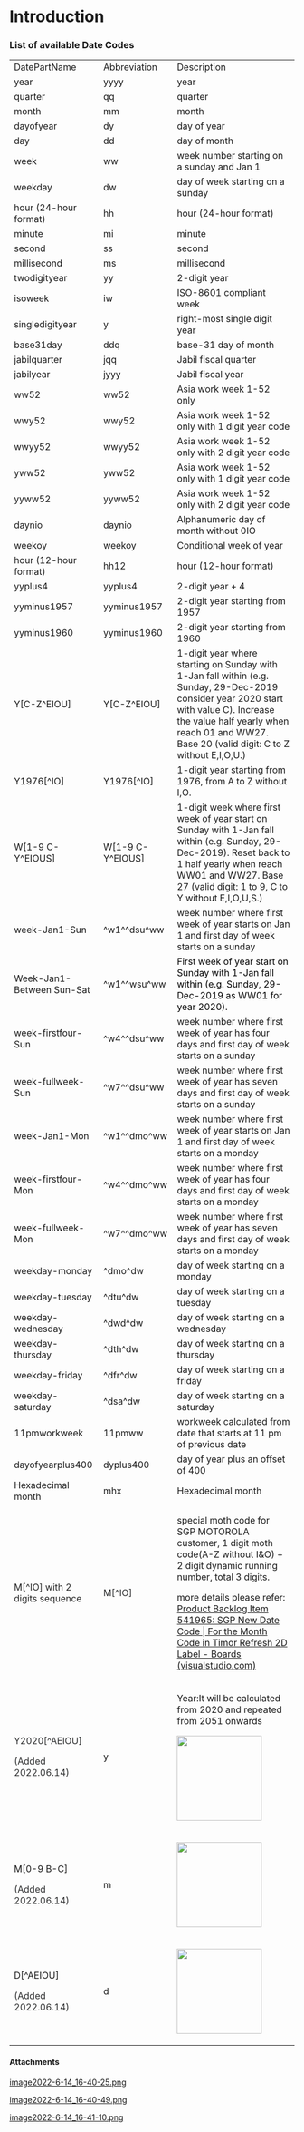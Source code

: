 # Introduction



### List of available Date Codes


<table class="wrapped confluenceTable"><colgroup><col /> <col /> <col /> </colgroup><tbody><tr><td class="highlight confluenceTd">DatePartName</td><td class="highlight confluenceTd">Abbreviation</td><td class="highlight confluenceTd">Description</td></tr><tr><td class="confluenceTd">year</td><td class="confluenceTd">yyyy</td><td class="confluenceTd">year</td></tr><tr><td class="confluenceTd">quarter</td><td class="confluenceTd">qq</td><td class="confluenceTd">quarter</td></tr><tr><td class="confluenceTd">month</td><td class="confluenceTd">mm</td><td class="confluenceTd">month</td></tr><tr><td class="confluenceTd">dayofyear</td><td class="confluenceTd">dy</td><td class="confluenceTd">day of year</td></tr><tr><td class="confluenceTd">day</td><td class="confluenceTd">dd</td><td class="confluenceTd">day of month</td></tr><tr><td class="confluenceTd">week</td><td class="confluenceTd">ww</td><td class="confluenceTd">week number starting on a sunday and Jan 1</td></tr><tr><td class="confluenceTd">weekday</td><td class="confluenceTd">dw</td><td class="confluenceTd">day of week starting on a sunday</td></tr><tr><td class="confluenceTd">hour (24-hour format)</td><td class="confluenceTd">hh</td><td class="confluenceTd">hour (24-hour format)</td></tr><tr><td class="confluenceTd">minute</td><td class="confluenceTd">mi</td><td class="confluenceTd">minute</td></tr><tr><td class="confluenceTd">second</td><td class="confluenceTd">ss</td><td class="confluenceTd">second</td></tr><tr><td class="confluenceTd">millisecond</td><td class="confluenceTd">ms</td><td class="confluenceTd">millisecond</td></tr><tr><td class="confluenceTd">twodigityear</td><td class="confluenceTd">yy</td><td class="confluenceTd">2-digit year</td></tr><tr><td class="confluenceTd">isoweek</td><td class="confluenceTd">iw</td><td class="confluenceTd">ISO-8601 compliant week</td></tr><tr><td class="confluenceTd">singledigityear</td><td class="confluenceTd">y</td><td class="confluenceTd">right-most single digit year</td></tr><tr><td class="confluenceTd">base31day</td><td class="confluenceTd">ddq</td><td class="confluenceTd">base-31 day of month</td></tr><tr><td class="confluenceTd">jabilquarter</td><td class="confluenceTd">jqq</td><td class="confluenceTd">Jabil fiscal quarter</td></tr><tr><td class="confluenceTd">jabilyear</td><td class="confluenceTd">jyyy</td><td class="confluenceTd">Jabil fiscal year</td></tr><tr><td class="confluenceTd">ww52</td><td class="confluenceTd">ww52</td><td class="confluenceTd">Asia work week 1-52 only</td></tr><tr><td class="confluenceTd">wwy52</td><td class="confluenceTd">wwy52</td><td class="confluenceTd">Asia work week 1-52 only with 1 digit year code</td></tr><tr><td class="confluenceTd">wwyy52</td><td class="confluenceTd">wwyy52</td><td class="confluenceTd">Asia work week 1-52 only with 2 digit year code</td></tr><tr><td class="confluenceTd">yww52</td><td class="confluenceTd">yww52</td><td class="confluenceTd">Asia work week 1-52 only with 1 digit year code</td></tr><tr><td class="confluenceTd">yyww52</td><td class="confluenceTd">yyww52</td><td class="confluenceTd">Asia work week 1-52 only with 2 digit year code</td></tr><tr><td class="confluenceTd">daynio</td><td class="confluenceTd">daynio</td><td class="confluenceTd">Alphanumeric day of month without 0IO</td></tr><tr><td class="confluenceTd">weekoy</td><td class="confluenceTd">weekoy</td><td class="confluenceTd">Conditional week of year</td></tr><tr><td class="confluenceTd">hour (12-hour format)</td><td class="confluenceTd">hh12</td><td class="confluenceTd">hour (12-hour format)</td></tr><tr><td class="confluenceTd">yyplus4</td><td class="confluenceTd">yyplus4</td><td class="confluenceTd">2-digit year + 4</td></tr><tr><td class="confluenceTd">yyminus1957</td><td class="confluenceTd">yyminus1957</td><td class="confluenceTd">2-digit year starting from 1957</td></tr><tr><td class="confluenceTd">yyminus1960</td><td class="confluenceTd">yyminus1960</td><td class="confluenceTd">2-digit year starting from 1960</td></tr><tr><td colspan="1" class="confluenceTd">Y[C-Z^EIOU]</td><td colspan="1" class="confluenceTd">Y[C-Z^EIOU]</td><td colspan="1" class="confluenceTd">1-digit year where starting on Sunday with 1-Jan fall within (e.g. Sunday, 29-Dec-2019 consider year 2020 start with value C). Increase the value half yearly when reach 01 and WW27. Base 20 (valid digit: C to Z without E,I,O,U.)</td></tr><tr><td colspan="1" class="confluenceTd">Y1976[^IO]</td><td colspan="1" class="confluenceTd">Y1976[^IO]</td><td colspan="1" class="confluenceTd">1-digit year starting from 1976, from A to Z without I,O.</td></tr><tr><td colspan="1" class="confluenceTd">W[1-9 C-Y^EIOUS]</td><td colspan="1" class="confluenceTd">W[1-9 C-Y^EIOUS]</td><td colspan="1" class="confluenceTd">1-digit week where first week of year start on Sunday with 1-Jan fall within (e.g. Sunday, 29-Dec-2019). Reset back to 1 half yearly when reach WW01 and WW27. Base 27 (valid digit: 1 to 9, C to Y without E,I,O,U,S.)</td></tr><tr><td class="confluenceTd">week-Jan1-Sun</td><td class="confluenceTd">^w1^^dsu^ww</td><td class="confluenceTd">week number where first week of year starts on Jan 1 and first day of week starts on a sunday</td></tr><tr><td colspan="1" class="confluenceTd"><p>Week-Jan1-Between Sun-Sat</p></td><td colspan="1" class="confluenceTd">^w1^^wsu^ww</td><td colspan="1" class="confluenceTd"><span style="color: rgb(0,0,0);">First week of year start on Sunday with 1-Jan fall within (e.g. Sunday, 29-Dec-2019 as WW01 for year 2020).</span> </td></tr><tr><td class="confluenceTd">week-firstfour-Sun</td><td class="confluenceTd">^w4^^dsu^ww</td><td class="confluenceTd">week number where first week of year has four days and first day of week starts on a sunday</td></tr><tr><td class="confluenceTd">week-fullweek-Sun</td><td class="confluenceTd">^w7^^dsu^ww</td><td class="confluenceTd">week number where first week of year has seven days and first day of week starts on a sunday</td></tr><tr><td class="confluenceTd">week-Jan1-Mon</td><td class="confluenceTd">^w1^^dmo^ww</td><td class="confluenceTd">week number where first week of year starts on Jan 1 and first day of week starts on a monday</td></tr><tr><td class="confluenceTd">week-firstfour-Mon</td><td class="confluenceTd">^w4^^dmo^ww</td><td class="confluenceTd">week number where first week of year has four days and first day of week starts on a monday</td></tr><tr><td class="confluenceTd">week-fullweek-Mon</td><td class="confluenceTd">^w7^^dmo^ww</td><td class="confluenceTd">week number where first week of year has seven days and first day of week starts on a monday</td></tr><tr><td class="confluenceTd">weekday-monday</td><td class="confluenceTd">^dmo^dw</td><td class="confluenceTd">day of week starting on a monday</td></tr><tr><td class="confluenceTd">weekday-tuesday</td><td class="confluenceTd">^dtu^dw</td><td class="confluenceTd">day of week starting on a tuesday</td></tr><tr><td class="confluenceTd">weekday-wednesday</td><td class="confluenceTd">^dwd^dw</td><td class="confluenceTd">day of week starting on a wednesday</td></tr><tr><td class="confluenceTd">weekday-thursday</td><td class="confluenceTd">^dth^dw</td><td class="confluenceTd">day of week starting on a thursday</td></tr><tr><td class="confluenceTd">weekday-friday</td><td class="confluenceTd">^dfr^dw</td><td class="confluenceTd">day of week starting on a friday</td></tr><tr><td class="confluenceTd">weekday-saturday</td><td class="confluenceTd">^dsa^dw</td><td class="confluenceTd">day of week starting on a saturday</td></tr><tr><td class="confluenceTd">11pmworkweek</td><td class="confluenceTd">11pmww</td><td class="confluenceTd">workweek calculated from date that starts at 11 pm of previous date</td></tr><tr><td class="confluenceTd">dayofyearplus400</td><td class="confluenceTd">dyplus400</td><td class="confluenceTd">day of year plus an offset of 400</td></tr><tr><td class="confluenceTd">Hexadecimal month</td><td class="confluenceTd">mhx</td><td class="confluenceTd">Hexadecimal month</td></tr><tr><td colspan="1" class="confluenceTd"><span style="color: rgb(45,46,47);"><span style="color: rgb(36,36,36);">M[^IO] with 2 digits sequence</span></span></td><td colspan="1" class="confluenceTd"><span style="color: rgb(45,46,47);">M[^IO]</span></td><td colspan="1" class="confluenceTd"><p>special moth code for SGP MOTOROLA customer, 1 digit moth code(A-Z without I&O) + 2 digit dynamic running number, total 3 digits.</p><p>more details please refer: <a href="https://jblprd.visualstudio.com/Production%20Systems-JGP/-workitems/edit/541965" class="external-link" rel="nofollow">Product Backlog Item 541965: SGP New Date Code | For the Month Code in Timor Refresh 2D Label - Boards (visualstudio.com)</a></p></td></tr><tr><td colspan="1" class="confluenceTd"><p><span style="color: rgb(45,46,47);">Y2020[^AEIOU]</span></p><p><span style="color: rgb(45,46,47);">(Added 2022.06.14)</span></p></td><td colspan="1" class="confluenceTd">y</td><td colspan="1" class="confluenceTd"><div class="content-wrapper"><p>Year:It will be calculated from 2020 and repeated from 2051 onwards</p><p><span class="confluence-embedded-file-wrapper confluence-embedded-manual-size"><img class="confluence-embedded-image" height="150" src="https://dev.azure.com/jblprd/Production%20Systems-JGP/_apis/git/repositories/wiki-JGP iFactory/items?path=/.attachments/119799870.png&$format=octetStream" data-image-src="https://dev.azure.com/jblprd/Production%20Systems-JGP/_apis/git/repositories/wiki-JGP iFactory/items?path=/.attachments/119799870.png&$format=octetStream" data-unresolved-comment-count="0" data-linked-resource-id="119799870" data-linked-resource-version="1" data-linked-resource-type="attachment" data-linked-resource-default-alias="image2022-6-14-16-40-25.png" data-base-url="http://usplnd0wiki01:8090" data-linked-resource-content-type="image/png" data-linked-resource-container-id="29918752" data-linked-resource-container-version="8" /></span></p></div></td></tr><tr><td colspan="1" class="confluenceTd"><p>M[0-9 B-C]</p><p><span style="color: rgb(45,46,47);">(Added 2022.06.14)</span></p></td><td colspan="1" class="confluenceTd">m</td><td colspan="1" class="confluenceTd"><div class="content-wrapper"><p><span class="confluence-embedded-file-wrapper confluence-embedded-manual-size"><img class="confluence-embedded-image" height="150" src="https://dev.azure.com/jblprd/Production%20Systems-JGP/_apis/git/repositories/wiki-JGP iFactory/items?path=/.attachments/119799871.png&$format=octetStream" data-image-src="https://dev.azure.com/jblprd/Production%20Systems-JGP/_apis/git/repositories/wiki-JGP iFactory/items?path=/.attachments/119799871.png&$format=octetStream" data-unresolved-comment-count="0" data-linked-resource-id="119799871" data-linked-resource-version="1" data-linked-resource-type="attachment" data-linked-resource-default-alias="image2022-6-14-16-40-49.png" data-base-url="http://usplnd0wiki01:8090" data-linked-resource-content-type="image/png" data-linked-resource-container-id="29918752" data-linked-resource-container-version="8" /></span></p></div></td></tr><tr><td colspan="1" class="confluenceTd"><p>D[^AEIOU]</p><p><span style="color: rgb(45,46,47);">(Added 2022.06.14)</span></p></td><td colspan="1" class="confluenceTd">d</td><td colspan="1" class="confluenceTd"><div class="content-wrapper"><p><span class="confluence-embedded-file-wrapper confluence-embedded-manual-size"><img class="confluence-embedded-image" height="150" src="https://dev.azure.com/jblprd/Production%20Systems-JGP/_apis/git/repositories/wiki-JGP iFactory/items?path=/.attachments/119799872.png&$format=octetStream" data-image-src="https://dev.azure.com/jblprd/Production%20Systems-JGP/_apis/git/repositories/wiki-JGP iFactory/items?path=/.attachments/119799872.png&$format=octetStream" data-unresolved-comment-count="0" data-linked-resource-id="119799872" data-linked-resource-version="1" data-linked-resource-type="attachment" data-linked-resource-default-alias="image2022-6-14-16-41-10.png" data-base-url="http://usplnd0wiki01:8090" data-linked-resource-content-type="image/png" data-linked-resource-container-id="29918752" data-linked-resource-container-version="8" /></span></p></div></td></tr></tbody></table>



#### Attachments

[image2022-6-14_16-40-25.png](/.attachments/119799870.png)
[image2022-6-14_16-40-49.png](/.attachments/119799871.png)
[image2022-6-14_16-41-10.png](/.attachments/119799872.png)

